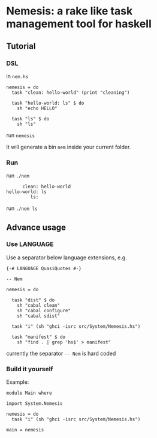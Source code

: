 Nemesis: a rake like task management tool for haskell
=====================================================

Tutorial
--------

### DSL

in `nem.hs`

    nemesis = do
      task "clean: hello-world" (print "cleaning")

      task "hello-world: ls" $ do
        sh "echo HELLO"

      task "ls" $ do
        sh "ls"

run `nemesis`

It will generate a bin `nem` inside your current folder.

### Run

run `./nem`

          clean: hello-world
    hello-world: ls
             ls:
    

run `./nem ls`


Advance usage
-------------

### Use LANGUAGE

Use a separator below language extensions, e.g.

    {-# LANGUAGE QuasiQuotes #-}

    -- Nem

    nemesis = do

      task "dist" $ do
        sh "cabal clean"
        sh "cabal configure"
        sh "cabal sdist"

      task "i" (sh "ghci -isrc src/System/Nemesis.hs")

      task "manifest" $ do
        sh "find . | grep 'hs$' > manifest"

currently the separator `-- Nem` is hard coded

### Build it yourself

Example:

    module Main where
    
    import System.Nemesis

    nemesis = do
      task "i" (sh "ghci -isrc src/System/Nemesis.hs")
        
    main = nemesis


